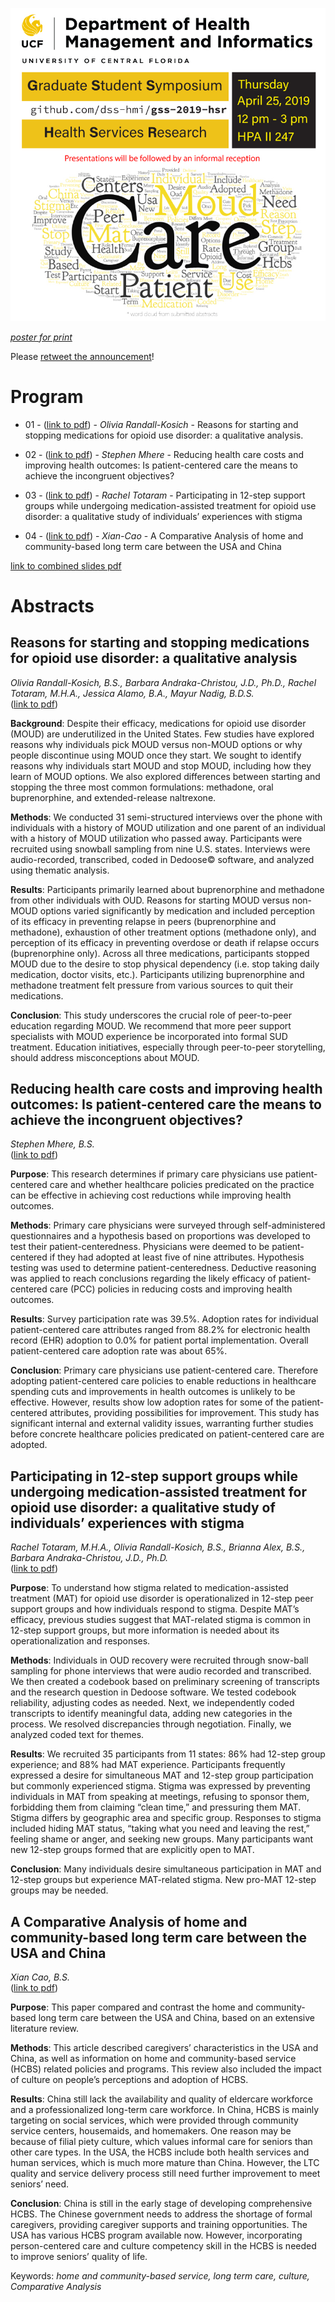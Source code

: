 ![poster](libs/images/hsr-gss-poster-2-digital.jpg)

_[poster for print](libs/images/hsr-gss-poster-1-print.pdf)_  

Please [retweet the announcement](https://twitter.com/andkovpro/status/1120364723667644423)!



# Program

* 01 - ([link to pdf][talk1]) - _Olivia Randall-Kosich_ - Reasons for starting and stopping medications for opioid use disorder: a qualitative analysis. 

* 02  - ([link to pdf][talk2]) - _Stephen Mhere_ - Reducing health care costs and improving health outcomes: Is patient-centered care the means to achieve the incongruent objectives?

* 03  - ([link to pdf][talk3]) - _Rachel Totaram_ - Participating in 12-step support groups while undergoing medication-assisted treatment for opioid use disorder: a qualitative study of individuals’ experiences with stigma

* 04  - ([link to pdf][talk4]) - _Xian-Cao_ - A Comparative Analysis of home and community-based long term care between the USA and China

[link to combined slides pdf][talk0]

# Abstracts

## Reasons for starting and stopping medications for opioid use disorder: a qualitative analysis

_Olivia Randall-Kosich, B.S., Barbara Andraka-Christou, J.D., Ph.D., Rachel Totaram, M.H.A., Jessica Alamo, B.A., Mayur Nadig, B.D.S._  
([link to pdf][talk1])   

**Background**: Despite their efficacy, medications for opioid use disorder (MOUD) are underutilized in the United States. Few studies have explored reasons why individuals pick MOUD versus non-MOUD options or why people discontinue using MOUD once they start. We sought to identify reasons why individuals start MOUD and stop MOUD, including how they learn of MOUD options. We also explored differences between starting and stopping the three most common formulations: methadone, oral buprenorphine, and extended-release naltrexone.

**Methods**: We conducted 31 semi-structured interviews over the phone with individuals with a history of MOUD utilization and one parent of an individual with a history of MOUD utilization who passed away. Participants were recruited using snowball sampling from nine U.S. states. Interviews were audio-recorded, transcribed, coded in Dedoose© software, and analyzed using thematic analysis.

**Results**: Participants primarily learned about buprenorphine and methadone from other individuals with OUD. Reasons for starting MOUD versus non-MOUD options varied significantly by medication and included perception of its efficacy in preventing relapse in peers (buprenorphine and methadone), exhaustion of other treatment options (methadone only), and perception of its efficacy in preventing overdose or death if relapse occurs (buprenorphine only). Across all three medications, participants stopped MOUD due to the desire to stop physical dependency (i.e. stop taking daily medication, doctor visits, etc.). Participants utilizing buprenorphine and methadone treatment felt pressure from various sources to quit their medications. 

**Conclusion**: This study underscores the crucial role of peer-to-peer education regarding MOUD. We recommend that more peer support specialists with MOUD experience be incorporated into formal SUD treatment. Education initiatives, especially through peer-to-peer storytelling, should address misconceptions about MOUD.

## Reducing health care costs and improving health outcomes: Is patient-centered care the means to achieve the incongruent objectives?
_Stephen Mhere, B.S._  
([link to pdf][talk2])   

**Purpose**: This research determines if primary care physicians use patient-centered care and whether healthcare policies predicated on the practice can be effective in achieving cost reductions while improving health outcomes. 

**Methods**: Primary care physicians were surveyed through self-administered questionnaires and a hypothesis based on proportions was developed to test their patient-centeredness. Physicians were deemed to be patient-centered if they had adopted at least five of nine attributes. Hypothesis testing was used to determine patient-centeredness. Deductive reasoning was applied to reach conclusions regarding the likely efficacy of patient-centered care (PCC) policies in reducing costs and improving health outcomes. 

**Results**: Survey participation rate was 39.5%. Adoption rates for individual patient-centered care attributes ranged from 88.2% for electronic health record (EHR) adoption to 0.0% for patient portal implementation. Overall patient-centered care adoption rate was about 65%.

**Conclusion**: Primary care physicians use patient-centered care. Therefore adopting patient-centered care policies to enable reductions in healthcare spending cuts and improvements in health outcomes is unlikely to be effective. However, results show low adoption rates for some of the patient-centered attributes, providing possibilities for improvement. This study has significant internal and external validity issues, warranting further studies before concrete healthcare policies predicated on patient-centered care are adopted.

## Participating in 12-step support groups while undergoing medication-assisted treatment for opioid use disorder: a qualitative study of individuals’ experiences with stigma

_Rachel Totaram, M.H.A., Olivia Randall-Kosich, B.S., Brianna Alex, B.S., Barbara Andraka-Christou, J.D., Ph.D._  
([link to pdf][talk3])   

**Purpose**: To understand how stigma related to medication-assisted treatment (MAT) for opioid use disorder is operationalized in 12-step peer support groups and how individuals respond to stigma. Despite MAT’s efficacy, previous studies suggest that MAT-related stigma is common in 12-step support groups, but more information is needed about its operationalization and responses.

**Methods**: Individuals in OUD recovery were recruited through snow-ball sampling for phone interviews that were audio recorded and transcribed. We then created a codebook based on preliminary screening of transcripts and the research question in Dedoose software. We tested codebook reliability, adjusting codes as needed. Next, we independently coded transcripts to identify meaningful data, adding new categories in the process. We resolved discrepancies through negotiation. Finally, we analyzed coded text for themes.

**Results**: We recruited 35 participants from 11 states: 86% had 12-step group experience; and 88% had MAT experience. Participants frequently expressed a desire for simultaneous MAT and 12-step group participation but commonly experienced stigma. Stigma was expressed by preventing individuals in MAT from speaking at meetings, refusing to sponsor them, forbidding them from claiming “clean time,” and pressuring them MAT. Stigma differs by geographic area and specific group. Responses to stigma included hiding MAT status, “taking what you need and leaving the rest,” feeling shame or anger, and seeking new groups. Many participants want new 12-step groups formed that are explicitly open to MAT.

**Conclusion**: Many individuals desire simultaneous participation in MAT and 12-step groups but experience MAT-related stigma. New pro-MAT 12-step groups may be needed.

## A Comparative Analysis of home and community-based long term care between the USA and China

_Xian Cao, B.S._  
([link to pdf][talk4])   

**Purpose**: This paper compared and contrast the home and community-based long term care between the USA and China, based on an extensive literature review. 

**Methods**: This article described caregivers’ characteristics in the USA and China, as well as information on home and community-based service (HCBS) related policies and programs. This review also included the impact of culture on people’s perceptions and adoption of HCBS. 

**Results**: China still lack the availability and quality of eldercare workforce and a professionalized long-term care workforce. In China, HCBS is mainly targeting on social services, which were provided through community service centers, housemaids, and homemakers. One reason may be because of filial piety culture, which values informal care for seniors than other care types. In the USA, the HCBS include both health services and human services, which is much more mature than China. However, the LTC quality and service delivery process still need further improvement to meet seniors’ need. 

**Conclusion**: China is still in the early stage of developing comprehensive HCBS. The Chinese government needs to address the shortage of formal caregivers, providing caregiver supports and training opportunities. The USA has various HCBS program available now. However, incorporating person-centered care and culture competency skill in the HCBS is needed to improve seniors’ quality of life. 

Keywords: _home and community-based service, long term care, culture, Comparative Analysis_

[talk0]:https://raw.githack.com/dss-hmi/gss-2019-hsr/master/libs/presentations/gss-2019-hsr-master-peresentation.pdf
[talk1]:https://raw.githack.com/dss-hmi/gss-2019-hsr/master/libs/presentations/01-Olivia-Randall-Kosich.pdf
[talk2]:https://raw.githack.com/dss-hmi/gss-2019-hsr/master/libs/presentations/02-Stephen-Mhere.pdf
[talk3]:https://raw.githack.com/dss-hmi/gss-2019-hsr/master/libs/presentations/03-Rachel-Totaram.pdf
[talk4]:https://raw.githack.com/dss-hmi/gss-2019-hsr/master/libs/presentations/04-Xian-Cao.pdf

